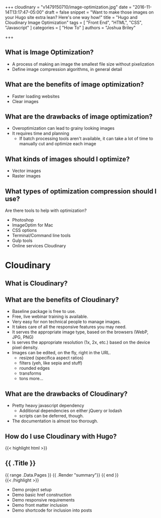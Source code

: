 +++
cloudinary = "v1479150710/image-optimization.jpg"
date = "2016-11-14T13:17:47-05:00"
draft = false
snippet = "Want to make those images on your Hugo site extra lean? Here's one way how!"
title = "Hugo and Cloudinary Image Optimization"
tags = [
  "Front End",
  "HTML",
  "CSS",
  "Javascript"
]
categories = [
  "How To"
]
authors = "Joshua Briley"

+++

## What is Image Optimization?
- A process of making an image the smallest file size without pixelization
- Define image compression algorithms, in general detail

## What are the benefits of image optimization?
- Faster loading websites
- Clear images

## What are the drawbacks of image optimization?
- Overoptimization can lead to grainy looking images
- It requires time and planning
  - If batch processing tools aren't available, it can take a lot of time to manually cut and optimize each image

## What kinds of images should I optimize?
- Vector images
- Raster images

## What types of optimization compression should I use?

Are there tools to help with optimization?
- Photoshop
- ImageOptim for Mac
- CSS options
- Terminal/Command line tools
- Gulp tools
- Online services Cloudinary

# Cloudinary

## What is Cloudinary?

## What are the benefits of Cloudinary?
- Baseline package is free to use.
- Free, live webinar training is available.
- Very easy for non technical people to manage images.
- It takes care of all the responsive features you may need.
- It serves the appropriate image type, based on the browsers (WebP, JPG, PNG)
- Is serves the appropriate resolution (1x, 2x, etc.) based on the device pixel density.
- Images can be edited, on the fly, right in the URL.
  - resized (specifica aspect ratios)
  - filters (yeh, like sepia and stuff)
  - rounded edges
  - transforms
  - tons more...

## What are the drawbacks of Cloudinary?
- Pretty heavy javascript dependency
  - Additional dependencies on either jQuery or lodash
  - scripts can be deferred, though.
- The documentation is almost too thorough.

## How do I use Cloudinary with Hugo?

{{< highlight html >}}
<section id="main">
  <div>
    <h1 id="title">{{ .Title }}</h1>
    {{ range .Data.Pages }}
      {{ .Render "summary"}}
    {{ end }}
  </div>
</section>
{{< /highlight >}}



- Demo project setup
- Demo basic href construction
- Demo responsive requirements
- Demo front matter inclusion
- Demo shortcode for inclusion into posts
